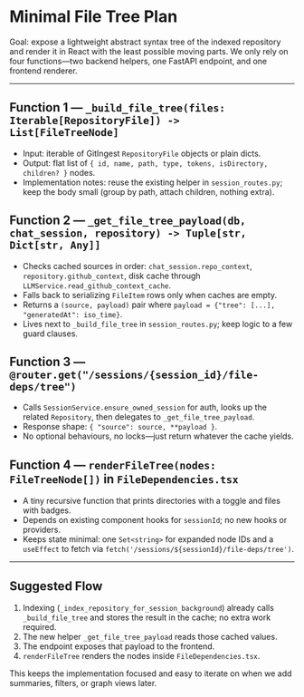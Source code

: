 # Minimal File Tree Plan

Goal: expose a lightweight abstract syntax tree of the indexed repository and render it in React with the least possible moving parts. We only rely on four functions—two backend helpers, one FastAPI endpoint, and one frontend renderer.

---

## Function 1 — `_build_file_tree(files: Iterable[RepositoryFile]) -> List[FileTreeNode]`
- Input: iterable of GitIngest `RepositoryFile` objects or plain dicts.
- Output: flat list of `{ id, name, path, type, tokens, isDirectory, children? }` nodes.
- Implementation notes: reuse the existing helper in `session_routes.py`; keep the body small (group by path, attach children, nothing extra).

## Function 2 — `_get_file_tree_payload(db, chat_session, repository) -> Tuple[str, Dict[str, Any]]`
- Checks cached sources in order: `chat_session.repo_context`, `repository.github_context`, disk cache through `LLMService.read_github_context_cache`.
- Falls back to serializing `FileItem` rows only when caches are empty.
- Returns a `(source, payload)` pair where `payload = {"tree": [...], "generatedAt": iso_time}`.
- Lives next to `_build_file_tree` in `session_routes.py`; keep logic to a few guard clauses.

## Function 3 — `@router.get("/sessions/{session_id}/file-deps/tree")`
- Calls `SessionService.ensure_owned_session` for auth, looks up the related `Repository`, then delegates to `_get_file_tree_payload`.
- Response shape: `{ "source": source, **payload }`.
- No optional behaviours, no locks—just return whatever the cache yields.

## Function 4 — `renderFileTree(nodes: FileTreeNode[])` in `FileDependencies.tsx`
- A tiny recursive function that prints directories with a toggle and files with badges.
- Depends on existing component hooks for `sessionId`; no new hooks or providers.
- Keeps state minimal: one `Set<string>` for expanded node IDs and a `useEffect` to fetch via `fetch('/sessions/${sessionId}/file-deps/tree')`.

---

## Suggested Flow
1. Indexing (`_index_repository_for_session_background`) already calls `_build_file_tree` and stores the result in the cache; no extra work required.
2. The new helper `_get_file_tree_payload` reads those cached values.
3. The endpoint exposes that payload to the frontend.
4. `renderFileTree` renders the nodes inside `FileDependencies.tsx`.

This keeps the implementation focused and easy to iterate on when we add summaries, filters, or graph views later.
